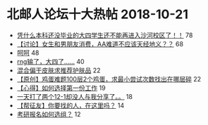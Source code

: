 # 北邮人论坛十大热帖 2018-10-21

- [凭什么本科还没毕业的大四学生还不能再进入沙河校区了！！](https://bbs.byr.cn/article/Talking/6057465) 78
- [【讨论】女生和男朋友消费，AA难道不应该天经地义？？](https://bbs.byr.cn/article/Feeling/3083902) 68
- [呵呵](https://bbs.byr.cn/article/Picture/3223867) 48
- [rng输了，大四了……](https://bbs.byr.cn/article/LOL/26968) 40
- [混合偏干皮肤求推荐护肤品](https://bbs.byr.cn/article/Beauty/324859) 22
- [【原创】鸡蛋难题100层2个鸡蛋，求最小尝试次数找出在哪层碎](https://bbs.byr.cn/article/ACM_ICPC/96872) 22
- [【心得】如何选择第一份工作](https://bbs.byr.cn/article/WorkLife/1110312) 19
- [一天打了两个12-1却没人与我分享了。。](https://bbs.byr.cn/article/Hearthstone/2517) 18
- [【帮征友】你要找的人，在这里吗？](https://bbs.byr.cn/article/Friends/1894159) 14
- [考研报名如何选组？](https://bbs.byr.cn/article/AimGraduate/1152036) 12


